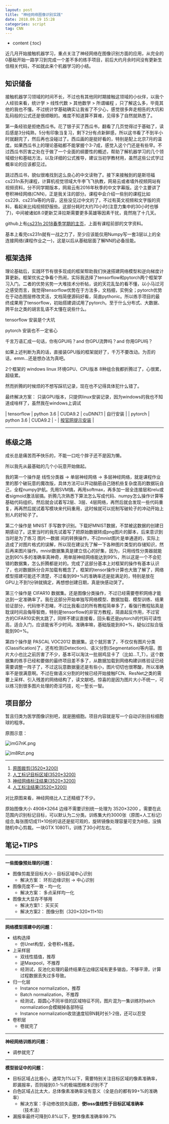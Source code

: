 ```yaml
---
layout: post
title: "神经网络图像识别实践"
date: 2018.09.19 15:28
categories: script
tag: CNN
---
```

* content
{:toc}


近几月开始接触机器学习，重点关注了神经网络在图像识别方面的应用，从完全的0基础开始一路学习到完成一个差不多的练手项目，前后大约月余时间没有更新生信相关代码，不如就此来个机器学习的小结。

## 知识储备

接触机器学习领域的时间不长，不过也有其他同时期接触这领域的小伙伴，以我个人经验来看，统计学 > 线性代数 > 其他数学 > 所谓编程 ，只了解这么多，毕竟其他的我也不懂。不过统计学基础确实让我省了不少心，感觉很多奔走相告的大坑和乱码般的公式还是很顺眼的。难度不知道算不算难，见得多了自然就熟悉了。

第一条经验是拒绝西瓜书。花了银子买了西瓜书，翻看了几页觉得过于基础了，读后感是3分纯熟，5分有印象当复习，剩下2分有点新鲜感，所以这书看了不到半小时就翻完了，然后再也没碰过了。西瓜画的是挺好看的，特别是配上北京7月的温度。如果西瓜书上的理论基础都不能掌握个3-7成，感觉入这个门还是有些早。不过西瓜书厉害之处在于做了一个全面的纲要性的概述，帮助了解机器学习的几个领域细分和基础方法，以及详细的公式推导，建议当初学教材用，虽然这些公式学过概率论的应该都见过。

跳过西瓜书，貌似很难找到这么良心的中文读物了。接下来接触到的是斯坦福cs231n系列课程，计算机视觉领域大牛李飞飞执教，网易云或者墙外视频网站有视频资料，分不同学期版本，网易云有2016年秋季的中文字幕版。这个主要讲了卷积神经网络(CNN)，正是我关注的部分。课程中会介绍一些别的课程比如cs229、cs231a等的内容，这些没见过中文的了，不过有英文视频和文字版的资料，看起来比纯视频舒服些。这部分耗时大约70小时(注意力集中的30小时也够了)，中间被诸如8.0更新艾泽拉斯需要更多英雄等因素干扰，竟然拖了十几天。

github上有[cs231n 2018春季学期的主页](https://cs231n.github.io/)，上面有课程前部的文字资料。

基本上看完cs231n就有一战之力了，至少应该能仅用Numpy写一套3层以上的全连接网络(课程作业之一)，这是以后从基础层面了解NN的必备技能。


## 框架选择

理论基础后，实践环节有很多现成的框架帮助我们快速搭建网络模型和逆向梯度计算更新。框架优劣之争看个热闹，实际我选择了tensorflow和pytorch两个框架学习入门。二者的优势劣势一大堆技术分析帖，说的天花乱坠的看不懂，以小马过河之感受而言，我觉得tensorflow优势在于方法多，文档细，实例全；pytorch优势在于动态图层修改灵活，文档简便源码好看，简直pythonic。所以练手项目的最终成果用了tensorflow，初始搭建调试用了pytorch。至于什么分布式、大数据、跨平台之类的胡言乱语不太懂在说些什么。

tensorflow 安装是个大坑

pytorch 安装也不一定省心

千言万语汇成一句话，你有GPU吗？and 你GPU流弊吗？and 你用GPU吗？

如果上述判断为真的话，直接装GPU版的框架就好了，千万不要改动。为否的话，emm...还是想办法为真吧。

2个框架的 windows linux 环境GPU、CPU版本 8种组合我都折腾过了，心很累，超级累。

然而折腾的时候烦的不想写踩坑记录，现在也不记得具体犯什么错了。

最终解决方案： 只装GPU版本，只提供linux安装记录，因为windows的我也不知道成啥样了，虽然我在windows上调试

| tensorflow | python 3.6 | CUDA9.2 | cuDNN7.1 | 自行安装 |
| pytorch | python 3.6 | CUDA9.2 | - | [按官网提示安装](https://pytorch.org/get-started/locally/) |

---

## 练级之路 ##

成长总是痛苦而<del>不</del>快乐的，不能一口吃个胖子还不是因为懒。

所以我先从最基础的几个小玩意开始做起。

我的第一个操作是 线性分类器 -> 单层神经网络 -> 多层神经网络，就是课程作业里的那个破玩意的魔改版，具体方法可以开动脑筋自己随机些复杂度高的数据玩自己，全程numpy护航。先用SVM搞，再用softmax，再多加一层全连接层和relu或者sigmoid激活层搞。折腾几次熟悉下算法怎么写成代码、numpy怎么操作计算等基础代码组织。然后就会试着写2层、3层、4层网络，再然后就会发现一些代码重复，再再然后就试着写模块来代码重用，这时候就可以扼制写破轮子的冲动开始上别人的好轮子了。

第二个操作是 MNIST 手写数字识别。下载好MNIST数据，不禁被这数据的创建日期感动了。这里当时的我先试着写了把原始数据转成png图片的脚本，后来意识到当时是为了练习 图片—数据 间的转换操作，不过mnist图片是单通道的，实际上造成了对图片格式的误解，所以现在建议先了解一下各种图片类型的存储知识，然后再来图片操作。mnist数据集真是建立信心的好集，因为，只用线性分类器就能达到90%多的准确率真神奇，用单层神经网络能达到99%，所以这是一个不会犯错的数据集，怎么折腾都是对的。完成了这部分基本上对框架的操作有基本认识了，也对数据拆分合并加载有概念了，框架的tensor操作计算也大致了解了，网络模型搭建可能还不清楚，不过看到99+%的准确率还是挺满足的，特别是放在GPU上不到1分钟就搞定，再想想创建日期，真是快感动哭了。

第三个操作是 CIFAR10 数据集。还是图像分类操作，不过已经需要卷积网络才能达到一定准确率了。我在这部分开始单独写网络模型、数据加载、模型训练、结果验证部分，代码惨不忍睹，不过比我看过的所有教程简单多了，看强行教程贴真是耽误时间且侮辱智商，特别是tensorflow的非官方教程，简直起反作用，不过官方的CIFAR10实例太跳了，同样不建议直接看，回头看还是pytorch的代码可读性高，适合入门，应该能省不少时间。准确率嘛，基础版能到80+%，疑似过拟合版能到90+%。

第四个操作是 PASCAL VOC2012 数据集。这个就厉害了，不仅仅有图片分类(Classification)了，还有检测(Detection)、语义分割(Segmentation)等内容。图片大小也比之前厉害了不少，基本可以淘汰一批弱鸡显卡了（比如...T_T）。这个数据集的练手已经和要做的最终项目差不多了，从数据加载到网络构建训练验证已经需要调整一阵子了，不过这玩意数据量还是有些小，图片切切也很寒酸，所以准确率不是很满意啊。不过在做语义分割的时候已经开始接触FCN、ResNet之类的需要上采样、引入残差的网络结构了，读文献吧。惊喜的是因为图片大小不统一，可以练习到很多图片处理的奇淫巧技，吃一堑长一智。


## 项目部分 ##

暂且归类为医学图像识别吧，就是圈细胞。项目内容就是写一个自动识别目标细胞球的程序。

原图示意：

![imG7nK.png](https://s1.ax1x.com/2018/09/20/imG7nK.png)

![im8Rzt.png](https://s1.ax1x.com/2018/09/20/im8Rzt.png)

---
1. [原图裁剪(3520*3200)](https://s1.ax1x.com/2018/09/20/im2dNd.jpg)
2. [人工标记目标区域(3520*3200)](https://s1.ax1x.com/2018/09/20/imGLAe.jpg)
3. [神经网络标注结果(3520*3200)](https://s1.ax1x.com/2018/09/20/im2f4s.png)
4. [人工标注结果(3520*3200)](https://s1.ax1x.com/2018/09/20/imycFI.jpg)

对比原图来看，神经网络比人工还精细了不少。

原始图像大小 4908×3264 边缘不需要识别统一处理为 3520×3200 。需要在此范围内识别标记目标，可以默认为二分类。训练集大约3000张（原图+人工标记）组合,每张图切成11×10份的话还是挺可观的，旋转镜像处理容量可变为8倍，没搞随机中心剪裁。一块GTX 1080Ti，训练了30小时左右。


## 笔记+TIPS ##

---

**一些图像预处理的问题：**

 - 图像剪裁至目标大小 - 目标区域中心识别
   - 解决方案： 环形边缘识别 -> 中心识别
 - 图像亮度不一致 - 均一化
   - 解决方案： 多点采样均一化
 - 图像太大显存不够用
   - 解决方案1： 买买买
   - 解决方案2： 图像分割（320×320×11×10）

---

**网络模型搭建中的问题：**

 - 结构选择
   - 仿Unet构型，全卷积+残差。
 - 上采样层
   - 双线性插值，推荐
   - 逆Maxpool，不推荐
   - 经测试，反池化处理的最终结果在边缘区域有更多锯齿，不够平滑，计算过程数据丢失过多导致。
 - 归一化层
   - Instance normalization，推荐
   - Batch normalization，不推荐
   - 经测试，距圆心不同半径的区域特征不同，图片混为一集训练时batch normalization会模糊掉各部特征
   - Instance normalization收敛速度较BN耗时长1-2倍，还可以忍受
 - 卷积层
   - 卷就完了

---

**神经网络训练的问题：**

 - 调参就完了

---

**模型验证中的问题：**

 - 目标区域占比极小，通常为1%以下，需要特别关注目标区域的像素准确率，即漏报率，否则碰到0.1-%的极端图根本识别不了
 - 白色区域占比太大，总体像素准确率没有意义（全是白的都有99+%的准确率）
   - 解决方案：手动修改损失函数，**使loss值线性于目标区域准确率**（技术活）
 - 漏报率最终可降到0.8%以下，整体像素准确率99.7%


